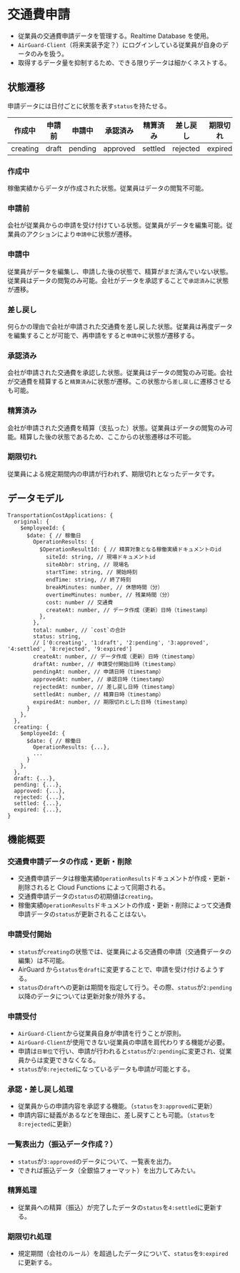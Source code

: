 # 交通費申請

- 従業員の交通費申請データを管理する。Realtime Database を使用。
- `AirGuard-Client`（将来実装予定？）にログインしている従業員が自身のデータのみを扱う。
- 取得するデータ量を抑制するため、できる限りデータは細かくネストする。

## 状態遷移

申請データには日付ごとに状態を表す`status`を持たせる。

| 作成中   | 申請前 | 申請中  | 承認済み | 精算済み | 差し戻し | 期限切れ |
| -------- | ------ | ------- | -------- | -------- | -------- | -------- |
| creating | draft  | pending | approved | settled  | rejected | expired  |

### 作成中

稼働実績からデータが作成された状態。従業員はデータの閲覧不可能。

### 申請前

会社が従業員からの申請を受け付けている状態。従業員がデータを編集可能。従業員のアクションにより`申請中`に状態が遷移。

### 申請中

従業員がデータを編集し、申請した後の状態で、精算がまだ済んでいない状態。従業員はデータの閲覧のみ可能。会社がデータを承認することで`承認済み`に状態が遷移。

### 差し戻し

何らかの理由で会社が申請された交通費を差し戻した状態。従業員は再度データを編集することが可能で、再申請をすると`申請中`に状態が遷移する。

### 承認済み

会社が申請された交通費を承認した状態。従業員はデータの閲覧のみ可能。会社が交通費を精算すると`精算済み`に状態が遷移。この状態から`差し戻し`に遷移させるも可能。

### 精算済み

会社が申請された交通費を精算（支払った）状態。従業員はデータの閲覧のみ可能。精算した後の状態であるため、ここからの状態遷移は不可能。

### 期限切れ

従業員による規定期間内の申請が行われず、期限切れとなったデータです。

## データモデル

```
TransportationCostApplications: {
  original: {
    $employeeId: {
      $date: { // 稼働日
        OperationResults: {
          $OperationResultId: { // 精算対象となる稼働実績ドキュメントのid
            siteId: string, // 現場ドキュメントid
            siteAbbr: string, // 現場名
            startTime: string, // 開始時刻
            endTime: string, // 終了時刻
            breakMinutes: number, // 休憩時間（分）
            overtimeMinutes: number, // 残業時間（分）
            cost: number // 交通費
            createAt: number, // データ作成（更新）日時（timestamp）
          },
        },
        total: number, // `cost`の合計
        status: string,
        // ['0:creating', '1:draft', '2:pending', '3:approved', '4:settled', '8:rejected', '9:expired']
        createAt: number, // データ作成（更新）日時（timestamp）
        draftAt: number, // 申請受付開始日時（timestamp）
        pendingAt: number, // 申請日時（timestamp）
        approvedAt: number, // 承認日時（timestamp）
        rejectedAt: number, // 差し戻し日時（timestamp）
        settledAt: number, // 精算日時（timestamp）
        expiredAt: number, // 期限切れとした日時（timestamp）
      }
    },
  },
  creating: {
    $employeeId: {
      $date: { // 稼働日
        OperationResults: {...},
        ...
      }
    },
  },
  draft: {...},
  pending: {...},
  approved: {...},
  rejected: {...},
  settled: {...},
  expired: {...},
}
```

## 機能概要

### 交通費申請データの作成・更新・削除

- 交通費申請データは稼働実績`OperationResults`ドキュメントが作成・更新・削除されると Cloud Functions によって同期される。
- 交通費申請データの`status`の初期値は`creating`。
- 稼働実績`OperationResults`ドキュメントの作成・更新・削除によって交通費申請データの`status`が更新されることはない。

### 申請受付開始

- `status`が`creating`の状態では、従業員による交通費の申請（交通費データの編集）は不可能。
- AirGuard から`status`を`draft`に変更することで、申請を受け付けるようする。
- `status`の`draft`への更新は期間を指定して行う。その際、`status`が`2:pending`以降のデータについては更新対象が除外する。

### 申請受付

- `AirGuard-Client`から従業員自身が申請を行うことが原則。
- `AirGuard-Client`が使用できない従業員の申請を肩代わりする機能が必要。
- 申請は`日単位`で行い、申請が行われると`status`が`2:pending`に変更され、従業員からは変更できなくなる。
- `status`が`8:rejected`になっているデータも申請が可能とする。

### 承認・差し戻し処理

- 従業員からの申請内容を承認する機能。（`status`を`3:approved`に更新）
- 申請内容に疑義があるなどを理由に、差し戻すことも可能。（`status`を`8:rejected`に更新）

### 一覧表出力（振込データ作成？）

- `status`が`3:approved`のデータについて、一覧表を出力。
- できれば振込データ（全銀協フォーマット）を出力してみたい。

### 精算処理

- 従業員への精算（振込）が完了したデータの`status`を`4:settled`に更新する。

### 期限切れ処理

- 規定期間（会社のルール）を超過したデータについて、`status`を`9:expired`に更新する。
